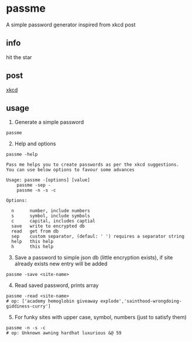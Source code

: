 # passme
A simple password generator inspired from xkcd post

## info
hit the star

## post
[xkcd](https://imgs.xkcd.com/comics/password_strength.png)

## usage
1. Generate a simple password
```console
passme
```

2. Help and options
```console
passme -help

Pass me helps you to create passwords as per the xkcd suggestions.
You can use below options to favour some advances

Usage: passme -[options] [value]
    passme -sep -
    passme -n -s -c

Options:

  n      number, include numbers
  s      symbol, include symbols
  c      capital, includes captial
  save   write to encrypted db
  read   get from db
  sep    custom separator, (defaul: ' ') requires a separator string
  help   this help
  h      this help
```

3. Save a password to simple json db (little encryption exists), if site already exists new entry will be added
```console
passme -save <site-name>
```

4. Read saved password, prints array
```console
passme -read <site-name>
# op: ['academy hemoglobin giveaway explode','sainthood-wrongdoing-giddiness-curry']
```

5. For funky sites with upper case, symbol, numbers (just to satisfy them)
```console
passme -n -s -c
# op: Unknown awning hardhat luxurious &@ 59
```